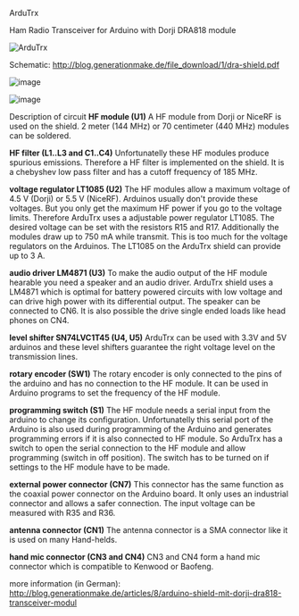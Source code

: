 ArduTrx

Ham Radio Transceiver for Arduino with Dorji DRA818 module

![ArduTrx](http://blog.generationmake.de/images/12.jpg)

Schematic: http://blog.generationmake.de/file_download/1/dra-shield.pdf

![image](https://github.com/user-attachments/assets/7984e028-77fa-4030-85ad-b8c6864931a9)

![image](https://github.com/user-attachments/assets/6f5e371b-5574-401b-9ddb-fae8bc72d68b)

Description of circuit
**HF module (U1)**
A HF module from Dorji or NiceRF is used on the shield. 2 meter (144 MHz) or 70 centimeter (440 MHz) modules can be soldered.

**HF filter (L1..L3 and C1..C4)**
Unfortunatelly these HF modules produce spurious emissions. Therefore a HF filter is implemented on the shield. It is a chebyshev low pass filter and has a cutoff frequency of 185 MHz.

**voltage regulator LT1085 (U2)**
The HF modules allow a maximum voltage of 4.5 V (Dorji) or 5.5 V (NiceRF). Arduinos usually don't provide these voltages. But you only get the maximum HF power if you go to the voltage limits. Therefore ArduTrx uses a adjustable power regulator LT1085. The desired voltage can be set with the resistors R15 and R17. Additionally the modules draw up to 750 mA while transmit. This is too much for the voltage regulators on the Arduinos. The LT1085 on the ArduTrx shield can provide up to 3 A.

**audio driver LM4871 (U3)**
To make the audio output of the HF module hearable you need a speaker and an audio driver. ArduTrx shield uses a LM4871 which is optimal for battery powered circuits with low voltage and can drive high power with its differential output. The speaker can be connected to CN6. It is also possible the drive single ended loads like head phones on CN4.

**level shifter SN74LVC1T45 (U4, U5)**
ArduTrx can be used with 3.3V and 5V arduinos and these level shifters guarantee the right voltage level on the transmission lines.

**rotary encoder (SW1)**
The rotary encoder is only connected to the pins of the arduino and has no connection to the HF module. It can be used in Arduino programs to set the frequency of the HF module.

**programming switch (S1)**
The HF module needs a serial input from the arduino to change its configuration. Unfortunatelly this serial port of the Arduino is also used during programming of the Arduino and generates programming errors if it is also connected to HF module. So ArduTrx has a switch to open the serial connection to the HF module and allow programming (switch in off position). The switch has to be turned on if settings to the HF module have to be made.

**external power connector (CN7)**
This connector has the same function as the coaxial power connector on the Arduino board. It only uses an industrial connector and allows a safer connection. The input voltage can be measured with R35 and R36.

**antenna connector (CN1)**
The antenna connector is a SMA connector like it is used on many Hand-helds.

**hand mic connector (CN3 and CN4)**
CN3 and CN4 form a hand mic connector which is compatible to Kenwood or Baofeng.



more information (in German): http://blog.generationmake.de/articles/8/arduino-shield-mit-dorji-dra818-transceiver-modul
